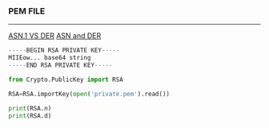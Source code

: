 ### PEM FILE

---

[ASN.1 VS DER](https://www.cryptologie.net/article/260/asn1-vs-der-vs-pem-vs-x509-vs-pkcs7-vs/) 
[ASN and DER](https://letsencrypt.org/docs/a-warm-welcome-to-asn1-and-der/)

```py
-----BEGIN RSA PRIVATE KEY-----
MIIEow... base64 string
-----END RSA PRIVATE KEY-----
```

```py
from Crypto.PublicKey import RSA

RSA=RSA.importKey(open('private.pem').read())

print(RSA.n)
print(RSA.d)
```
